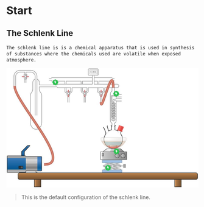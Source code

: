 # Start

## The Schlenk Line

    The schlenk line is is a chemical apparatus that is used in synthesis of substances where the chemicals used are volatile when exposed atmosphere.

![schlenk line](./chemix.jpg)
> This is the default configuration of the schlenk line.
